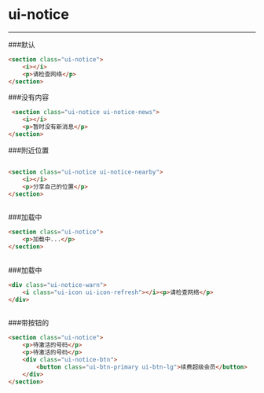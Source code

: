 # ui-notice

---
###默认
````html
<section class="ui-notice">
  	<i></i>
  	<p>请检查网络</p>
</section>
````

###没有内容
````html
 <section class="ui-notice ui-notice-news">
	<i></i>
	<p>暂时没有新消息</p>
</section>
````

###附近位置
````html

<section class="ui-notice ui-notice-nearby">
	<i></i>
	<p>分享自己的位置</p>
</section>
	
````

###加载中
````html
<section class="ui-notice">
 	<p>加载中...</p>
</section>
	
````
###加载中
````html
<div class="ui-notice-warn">
	<i class="ui-icon ui-icon-refresh"></i><p>请检查网络</p>
</div>
	
````

###带按钮的
````html
<section class="ui-notice">
  	<p>待激活的号码</p>
  	<p>待激活的号码</p>
  	<div class="ui-notice-btn">
      	<button class="ui-btn-primary ui-btn-lg">续费超级会员</button>
  	</div>
</section>
	
````